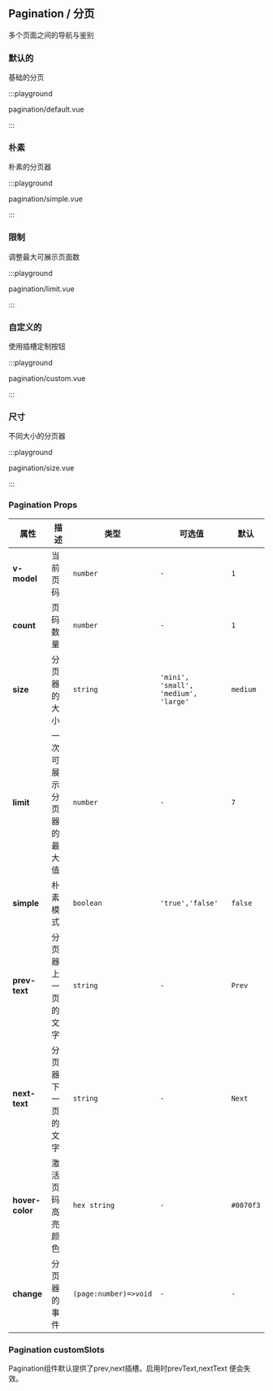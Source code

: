 ## Pagination / 分页

多个页面之间的导航与鉴别

### 默认的

基础的分页

:::playground

pagination/default.vue

:::

### 朴素

朴素的分页器

:::playground

pagination/simple.vue

:::

### 限制

调整最大可展示页面数

:::playground

pagination/limit.vue

:::

### 自定义的

使用插槽定制按钮

:::playground

pagination/custom.vue

:::

### 尺寸

不同大小的分页器

:::playground

pagination/size.vue

:::

### Pagination Props

| 属性            | 描述                     | 类型                  | 可选值                               | 默认      |
| --------------- | ------------------------ | --------------------- | ------------------------------------ | --------- |
| **v-model**     | 当前页码                 | `number`              | `-`                                  | `1`       |
| **count**       | 页码数量                 | `number`              | `-`                                  | `1`       |
| **size**        | 分页器的大小             | `string`              | `'mini', 'small', 'medium', 'large'` | `medium`  |
| **limit**       | 一次可展示分页器的最大值 | `number`              | `-`                                  | `7`       |
| **simple**      | 朴素模式                 | `boolean`             | `'true','false'`                     | `false`   |
| **prev-text**   | 分页器上一页的文字       | `string`              | `-`                                  | `Prev`    |
| **next-text**   | 分页器下一页的文字       | `string`              | `-`                                  | `Next`    |
| **hover-color** | 激活页码高亮颜色         | `hex string`          | `-`                                  | `#0070f3` |
| **change**      | 分页器的事件             | `(page:number)=>void` | `-`                                  | `-`       |

### Pagination customSlots

<fe-card>
  Pagination组件默认提供了<fe-code>prev,next</fe-code>插槽。启用时<fe-code>prevText,nextText</fe-code>
  便会失效。
</fe-card>
